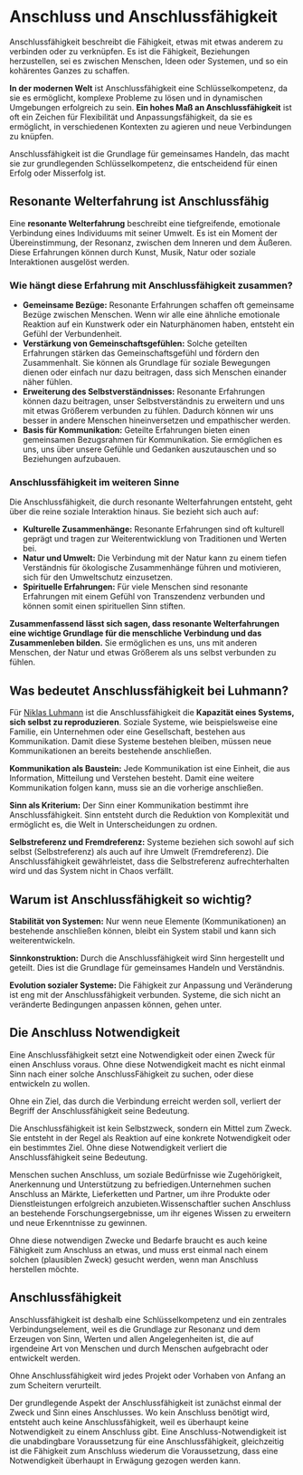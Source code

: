# Anschluss und Anschlussfähigkeit 

Anschlussfähigkeit beschreibt die Fähigkeit, etwas mit etwas anderem zu verbinden oder zu verknüpfen. Es ist die Fähigkeit, Beziehungen herzustellen, sei es zwischen Menschen, Ideen oder Systemen, und so ein kohärentes Ganzes zu schaffen.

**In der modernen Welt** ist Anschlussfähigkeit eine Schlüsselkompetenz, da sie es ermöglicht, komplexe Probleme zu lösen und in dynamischen Umgebungen erfolgreich zu sein. **Ein hohes Maß an Anschlussfähigkeit** ist oft ein Zeichen für Flexibilität und Anpassungsfähigkeit, da sie es ermöglicht, in verschiedenen Kontexten zu agieren und neue Verbindungen zu knüpfen.

Anschlussfähigkeit ist die Grundlage für gemeinsames Handeln, das macht sie zur grundlegenden Schlüsselkompetenz, die entscheidend für einen Erfolg oder Misserfolg ist. 

## Resonante Welterfahrung ist Anschlussfähig

Eine **resonante Welterfahrung** beschreibt eine tiefgreifende, emotionale Verbindung eines Individuums mit seiner Umwelt. Es ist ein Moment der Übereinstimmung, der Resonanz, zwischen dem Inneren und dem Äußeren. Diese Erfahrungen können durch Kunst, Musik, Natur oder soziale Interaktionen ausgelöst werden.

### **Wie hängt diese Erfahrung mit Anschlussfähigkeit zusammen?**

* **Gemeinsame Bezüge:** Resonante Erfahrungen schaffen oft gemeinsame Bezüge zwischen Menschen. Wenn wir alle eine ähnliche emotionale Reaktion auf ein Kunstwerk oder ein Naturphänomen haben, entsteht ein Gefühl der Verbundenheit.  
* **Verstärkung von Gemeinschaftsgefühlen:** Solche geteilten Erfahrungen stärken das Gemeinschaftsgefühl und fördern den Zusammenhalt. Sie können als Grundlage für soziale Bewegungen dienen oder einfach nur dazu beitragen, dass sich Menschen einander näher fühlen.  
* **Erweiterung des Selbstverständnisses:** Resonante Erfahrungen können dazu beitragen, unser Selbstverständnis zu erweitern und uns mit etwas Größerem verbunden zu fühlen. Dadurch können wir uns besser in andere Menschen hineinversetzen und empathischer werden.  
* **Basis für Kommunikation:** Geteilte Erfahrungen bieten einen gemeinsamen Bezugsrahmen für Kommunikation. Sie ermöglichen es uns, uns über unsere Gefühle und Gedanken auszutauschen und so Beziehungen aufzubauen.

### **Anschlussfähigkeit im weiteren Sinne**

Die Anschlussfähigkeit, die durch resonante Welterfahrungen entsteht, geht über die reine soziale Interaktion hinaus. Sie bezieht sich auch auf:

* **Kulturelle Zusammenhänge:** Resonante Erfahrungen sind oft kulturell geprägt und tragen zur Weiterentwicklung von Traditionen und Werten bei.  
* **Natur und Umwelt:** Die Verbindung mit der Natur kann zu einem tiefen Verständnis für ökologische Zusammenhänge führen und motivieren, sich für den Umweltschutz einzusetzen.  
* **Spirituelle Erfahrungen:** Für viele Menschen sind resonante Erfahrungen mit einem Gefühl von Transzendenz verbunden und können somit einen spirituellen Sinn stiften.

**Zusammenfassend lässt sich sagen, dass resonante Welterfahrungen eine wichtige Grundlage für die menschliche Verbindung und das Zusammenleben bilden.** Sie ermöglichen es uns, uns mit anderen Menschen, der Natur und etwas Größerem als uns selbst verbunden zu fühlen.

## Was bedeutet Anschlussfähigkeit bei Luhmann?

Für [Niklas Luhmann](https://de.wikipedia.org/wiki/Niklas\_Luhmann) ist die Anschlussfähigkeit die **Kapazität eines Systems, sich selbst zu reproduzieren**. Soziale Systeme, wie beispielsweise eine Familie, ein Unternehmen oder eine Gesellschaft, bestehen aus Kommunikation. Damit diese Systeme bestehen bleiben, müssen neue Kommunikationen an bereits bestehende anschließen.

**Kommunikation als Baustein:** Jede Kommunikation ist eine Einheit, die aus Information, Mitteilung und Verstehen besteht. Damit eine weitere Kommunikation folgen kann, muss sie an die vorherige anschließen.

**Sinn als Kriterium:** Der Sinn einer Kommunikation bestimmt ihre Anschlussfähigkeit. Sinn entsteht durch die Reduktion von Komplexität und ermöglicht es, die Welt in Unterscheidungen zu ordnen.

**Selbstreferenz und Fremdreferenz:** Systeme beziehen sich sowohl auf sich selbst (Selbstreferenz) als auch auf ihre Umwelt (Fremdreferenz). Die Anschlussfähigkeit gewährleistet, dass die Selbstreferenz aufrechterhalten wird und das System nicht in Chaos verfällt.

## Warum ist Anschlussfähigkeit so wichtig?

**Stabilität von Systemen:** Nur wenn neue Elemente (Kommunikationen) an bestehende anschließen können, bleibt ein System stabil und kann sich weiterentwickeln.

**Sinnkonstruktion:** Durch die Anschlussfähigkeit wird Sinn hergestellt und geteilt. Dies ist die Grundlage für gemeinsames Handeln und Verständnis.

**Evolution sozialer Systeme:** Die Fähigkeit zur Anpassung und Veränderung ist eng mit der Anschlussfähigkeit verbunden. Systeme, die sich nicht an veränderte Bedingungen anpassen können, gehen unter.

## Die Anschluss Notwendigkeit

Eine Anschlussfähigkeit setzt eine Notwendigkeit oder einen Zweck für einen Anschluss voraus. Ohne diese Notwendigkeit macht es nicht einmal Sinn nach einer solche AnschlussFähigkeit zu suchen, oder diese entwickeln zu wollen. 

Ohne ein Ziel, das durch die Verbindung erreicht werden soll, verliert der Begriff der Anschlussfähigkeit seine Bedeutung.

Die Anschlussfähigkeit ist kein Selbstzweck, sondern ein Mittel zum Zweck. Sie entsteht in der Regel als Reaktion auf eine konkrete Notwendigkeit oder ein bestimmtes Ziel. Ohne diese Notwendigkeit verliert die Anschlussfähigkeit seine Bedeutung. 

Menschen suchen Anschluss, um soziale Bedürfnisse wie Zugehörigkeit, Anerkennung und Unterstützung zu befriedigen.Unternehmen suchen Anschluss an Märkte, Lieferketten und Partner, um ihre Produkte oder Dienstleistungen erfolgreich anzubieten.Wissenschaftler suchen Anschluss an bestehende Forschungsergebnisse, um ihr eigenes Wissen zu erweitern und neue Erkenntnisse zu gewinnen.

Ohne diese notwendigen Zwecke und Bedarfe braucht es auch keine Fähigkeit zum Anschluss an etwas, und muss erst einmal nach einem solchen (plausiblen Zweck)  gesucht werden, wenn man Anschluss herstellen möchte. 

## Anschlussfähigkeit 

Anschlussfähigkeit ist deshalb eine Schlüsselkompetenz und ein zentrales Verbindungselement, weil es die Grundlage zur Resonanz und dem Erzeugen von Sinn, Werten und allen Angelegenheiten ist, die auf irgendeine Art von Menschen und durch Menschen aufgebracht oder entwickelt werden. 

Ohne Anschlussfähigkeit wird jedes Projekt oder Vorhaben von Anfang an zum Scheitern verurteilt. 

Der grundlegende Aspekt der Anschlussfähigkeit ist zunächst einmal der Zweck und Sinn eines Anschlusses. Wo kein Anschluss benötigt wird, entsteht auch keine Anschlussfähigkeit, weil es überhaupt keine Notwendigkeit zu einem Anschluss gibt. Eine Anschluss-Notwendigkeit ist die unabdingbare Voraussetzung für eine Anschlussfähigkeit, gleichzeitig ist die Fähigkeit zum Anschluss wiederum die Voraussetzung, dass eine Notwendigkeit überhaupt in Erwägung gezogen werden kann. 